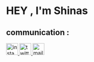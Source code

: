 # HEY ,   I'm Shinas
<!-- ![Stats](https://github-readme-stats.vercel.app/api?username=shinas101&show_icons=true) -->
## communication :
<a href="https://www.instagram.com/shinas.s_"><img height="32" width="32" alt="instagram-logo" src="https://img.icons8.com/fluent/48/000000/instagram-new.png"> <a href="https://twitter.com/sh1n4s"><img height="32" width="32" alt="twitter-logo" src="https://img.icons8.com/color/48/000000/twitter.png">
<a href="mailto:shinassamooncvd@gmail.com"><img height="32" width="32" alt="mail-logo" src="https://img.icons8.com/color/48/000000/gmail.png">
